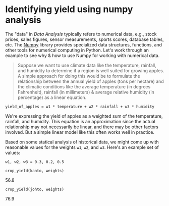# Identifying yield using numpy analysis

The "data" in *Data Analysis* typically refers to numerical data, e.g., stock prices, sales figures, sensor measurements, sports scores, database tables, etc. The [Numpy](https://numpy.org) library provides specialized data structures, functions, and other tools for numerical computing in Python. Let's work through an example to see why & how to use Numpy for working with numerical data.


> Suppose we want to use climate data like the temperature, rainfall, and humidity to determine if a region is well suited for growing apples. A simple approach for doing this would be to formulate the relationship between the annual yield of apples (tons per hectare) and the climatic conditions like the average temperature (in degrees Fahrenheit), rainfall (in  millimeters) & average relative humidity (in percentage) as a linear equation.

```
yield_of_apples = w1 * temperature + w2 * rainfall + w3 * humidity
```

We're expressing the yield of apples as a weighted sum of the temperature, rainfall, and humidity. This equation is an approximation since the actual relationship may not necessarily be linear, and there may be other factors involved. But a simple linear model like this often works well in practice.

Based on some statical analysis of historical data, we might come up with reasonable values for the weights `w1`, `w2`, and `w3`. Here's an example set of values:

```
w1, w2, w3 = 0.3, 0.2, 0.5
```

`crop_yield(kanto, weights)`

56.8

`crop_yield(johto, weights)`

76.9
